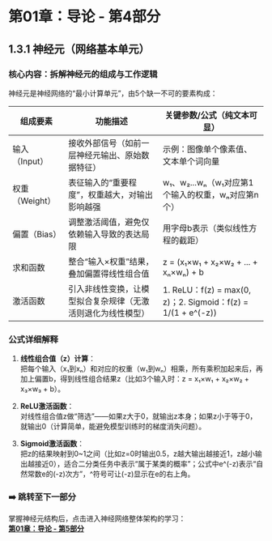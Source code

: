 # 第01章：导论 - 第4部分
## 1.3.1 神经元（网络基本单元）  
### 核心内容：拆解神经元的组成与工作逻辑  
神经元是神经网络的“最小计算单元”，由5个缺一不可的要素构成：  

| 组成要素        | 功能描述                                                                 | 关键参数/公式（纯文本可显）                          |
|-----------------|--------------------------------------------------------------------------|-----------------------------------------------------|
| 输入（Input）   | 接收外部信号（如前一层神经元输出、原始数据特征）                           | 示例：图像单个像素值、文本单个词向量                |
| 权重（Weight）  | 表征输入的“重要程度”，权重越大，对输出影响越强                             | w₁、w₂...wₙ（w₁对应第1个输入的权重，wₙ对应第n个）    |
| 偏置（Bias）    | 调整激活阈值，避免仅依赖输入导致的表达局限                                 | 用字母b表示（类似线性方程的截距）                   |
| 求和函数        | 整合“输入×权重”结果，叠加偏置得线性组合值                                 | z = (x₁×w₁ + x₂×w₂ + ... + xₙ×wₙ) + b                |
| 激活函数        | 引入非线性变换，让模型拟合复杂规律（无激活则退化为线性模型）               | 1. ReLU：f(z) = max(0, z)；2. Sigmoid：f(z) = 1/(1 + e^(-z)) |


### 公式详细解释
1. **线性组合值（z）计算**：  
   把每个输入（x₁到xₙ）和对应的权重（w₁到wₙ）相乘，所有乘积加起来后，再加上偏置b，得到线性组合结果z（比如3个输入时：z = x₁×w₁ + x₂×w₂ + x₃×w₃ + b）。  

2. **ReLU激活函数**：  
   对线性组合值z做“筛选”——如果z大于0，就输出z本身；如果z小于等于0，就输出0（计算简单，能避免模型训练时的梯度消失问题）。  

3. **Sigmoid激活函数**：  
   把z的结果映射到0~1之间（比如z=0时输出0.5，z越大输出越接近1，z越小输出越接近0），适合二分类任务中表示“属于某类的概率”；公式中e^(-z)表示“自然常数e的(-z)次方”，^符号可让(-z)显示在e的右上角。  


### ➡️ 跳转至下一部分  
掌握神经元结构后，点击进入神经网络整体架构的学习：  
**[第01章：导论 - 第5部分](chapter05.md)**
